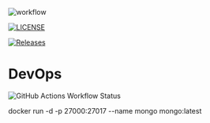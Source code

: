 ![workflow](https://github.com/evelinmihaylov/devops2/actions/workflows/main.yml/badge.svg)


[![LICENSE](https://img.shields.io/github/license/evelinmihaylov/devops2.svg?style=flat-square)](https://github.com/evelinmihaylov/devops2/blob/master/LICENSE)


[![Releases](https://img.shields.io/github/release/evelinmihaylov/devops2/all.svg?style=flat-square)](https://github.com/evelinmihaylov/devops2/releases)


# DevOps
![GitHub Actions Workflow Status](https://img.shields.io/github/actions/workflow/status/evelinmihaylov/devops2/main.yml)


docker run -d -p 27000:27017 --name mongo mongo:latest